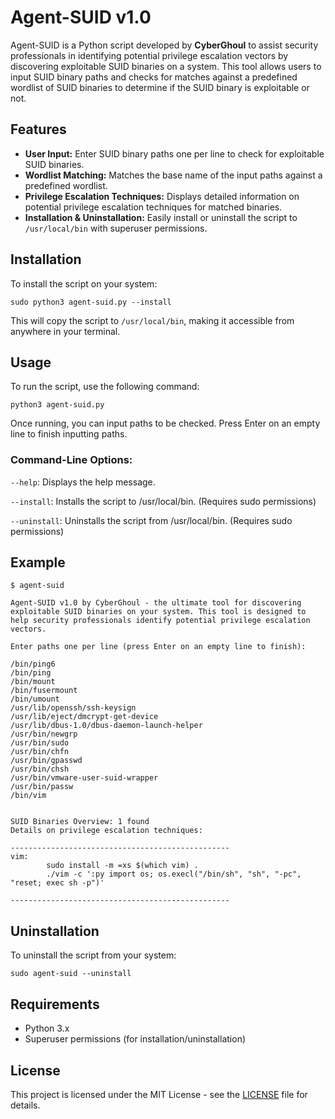 # Agent-SUID v1.0

Agent-SUID is a Python script developed by **CyberGhoul** to assist security professionals in identifying potential privilege escalation vectors by discovering exploitable SUID binaries on a system. This tool allows users to input SUID binary paths and checks for matches against a predefined wordlist of SUID binaries to determine if the SUID binary is exploitable or not.

## Features
- **User Input:** Enter SUID binary paths one per line to check for exploitable SUID binaries.
- **Wordlist Matching:** Matches the base name of the input paths against a predefined wordlist.
- **Privilege Escalation Techniques:** Displays detailed information on potential privilege escalation techniques for matched binaries.
- **Installation & Uninstallation:** Easily install or uninstall the script to `/usr/local/bin` with superuser permissions.

## Installation

To install the script on your system:

```
sudo python3 agent-suid.py --install
```
This will copy the script to `/usr/local/bin`, making it accessible from anywhere in your terminal.

## Usage

To run the script, use the following command:

```
python3 agent-suid.py
```
Once running, you can input paths to be checked. Press Enter on an empty line to finish inputting paths.

### Command-Line Options:

`--help`: Displays the help message.

`--install`: Installs the script to /usr/local/bin. (Requires sudo permissions)

`--uninstall`: Uninstalls the script from /usr/local/bin. (Requires sudo permissions)

## Example

```
$ agent-suid

Agent-SUID v1.0 by CyberGhoul - the ultimate tool for discovering exploitable SUID binaries on your system. This tool is designed to help security professionals identify potential privilege escalation vectors.
        
Enter paths one per line (press Enter on an empty line to finish):

/bin/ping6
/bin/ping
/bin/mount
/bin/fusermount
/bin/umount
/usr/lib/openssh/ssh-keysign
/usr/lib/eject/dmcrypt-get-device
/usr/lib/dbus-1.0/dbus-daemon-launch-helper
/usr/bin/newgrp
/usr/bin/sudo
/usr/bin/chfn
/usr/bin/gpasswd
/usr/bin/chsh
/usr/bin/vmware-user-suid-wrapper
/usr/bin/passw
/bin/vim


SUID Binaries Overview: 1 found
Details on privilege escalation techniques:

-------------------------------------------------
vim:
        sudo install -m =xs $(which vim) .
        ./vim -c ':py import os; os.execl("/bin/sh", "sh", "-pc", "reset; exec sh -p")'
        
-------------------------------------------------
```
## Uninstallation
To uninstall the script from your system:
```
sudo agent-suid --uninstall
```

## Requirements

- Python 3.x
- Superuser permissions (for installation/uninstallation)

## License

This project is licensed under the MIT License - see the [LICENSE](https://github.com/cyb3rgh0u1/Agent-SUID/blob/main/LICENSE) file for details.
